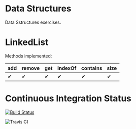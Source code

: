 # Data Structures

Data Sstructures exercises.

LinkedList
====================

Methods implemented:

add | remove | get | indexOf | contains | size |
--- | ------ | --- | ------- | -------- | ---- |
✔   | ✔      | ✔   | ✔       | ✔        | ✔    |

# Continuous Integration Status
[![Build Status](https://travis-ci.org/brunobasto/poli-data-structures.svg?branch=master)](https://travis-ci.org/brunobasto/poli-data-structures)

![Travis CI](http://cl.ly/image/3Z3u3f2Y1j1e/Screen%20Shot%202014-09-10%20at%204.46.14%20PM.png)
